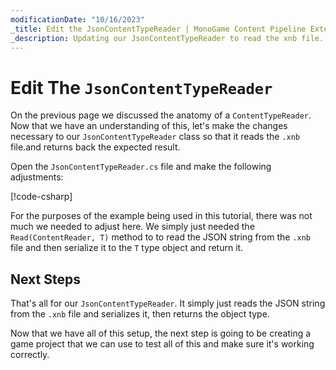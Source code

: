 ```yaml
---
modificationDate: "10/16/2023"
_title: Edit the JsonContentTypeReader | MonoGame Content Pipeline Extension Tutorial Series
_description: Updating our JsonContentTypeReader to read the xnb file.
---
```


# Edit The `JsonContentTypeReader`
On the previous page we discussed the anatomy of a `ContentTypeReader`.  Now that we have an understanding of this, let's make the changes necessary to our `JsonContentTypeReader` class so that it reads the `.xnb` file.and returns back the expected result.

Open the `JsonContentTypeReader.cs` file and make the following adjustments:

[!code-csharp[](JsonContentTypeReader.cs?highlight=2,10-12)]

For the purposes of the example being used in this tutorial, there was not much we needed to adjust here. We simply just needed the `Read(ContentReader, T)` method to to read the JSON string from the `.xnb` file and then serialize it to the `T` type object and return it.

## Next Steps
That's all for our `JsonContentTypeReader`.  It simply just reads the JSON string from the `.xnb` file and serializes it, then returns the object type.

Now that we have all of this setup, the next step is going to be creating a game project that we can use to test all of this and make sure it's working correctly.
